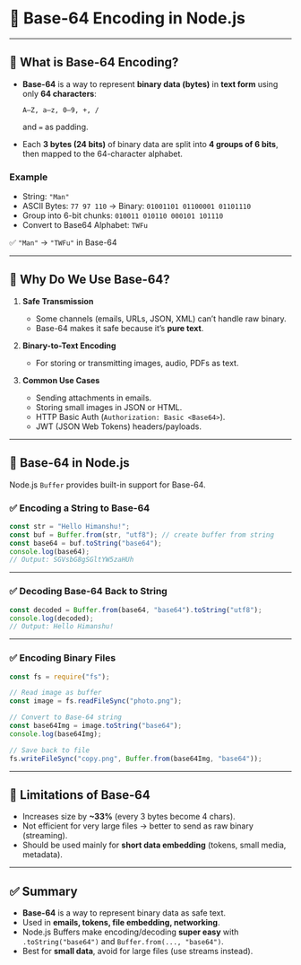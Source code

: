 # 📘 Base-64 Encoding in Node.js

---

## 🔹 What is Base-64 Encoding?

- **Base-64** is a way to represent **binary data (bytes)** in **text form** using only **64 characters**:
  ```
  A–Z, a–z, 0–9, +, /
  ```
  and `=` as padding.

- Each **3 bytes (24 bits)** of binary data are split into **4 groups of 6 bits**, then mapped to the 64-character alphabet.

### Example
- String: `"Man"`  
- ASCII Bytes: `77 97 110` → Binary: `01001101 01100001 01101110`  
- Group into 6-bit chunks: `010011 010110 000101 101110`  
- Convert to Base64 Alphabet: `TWFu`  

✅ `"Man"` → `"TWFu"` in Base-64

---

## 🔹 Why Do We Use Base-64?

1. **Safe Transmission**  
   - Some channels (emails, URLs, JSON, XML) can’t handle raw binary.  
   - Base-64 makes it safe because it’s **pure text**.

2. **Binary-to-Text Encoding**  
   - For storing or transmitting images, audio, PDFs as text.

3. **Common Use Cases**  
   - Sending attachments in emails.  
   - Storing small images in JSON or HTML.  
   - HTTP Basic Auth (`Authorization: Basic <Base64>`).  
   - JWT (JSON Web Tokens) headers/payloads.  

---

## 🔹 Base-64 in Node.js

Node.js `Buffer` provides built-in support for Base-64.

### ✅ Encoding a String to Base-64
```js
const str = "Hello Himanshu!";
const buf = Buffer.from(str, "utf8"); // create buffer from string
const base64 = buf.toString("base64");
console.log(base64); 
// Output: SGVsbG8gSGltYW5zaHUh
```

---

### ✅ Decoding Base-64 Back to String
```js
const decoded = Buffer.from(base64, "base64").toString("utf8");
console.log(decoded); 
// Output: Hello Himanshu!
```

---

### ✅ Encoding Binary Files
```js
const fs = require("fs");

// Read image as buffer
const image = fs.readFileSync("photo.png");

// Convert to Base-64 string
const base64Img = image.toString("base64");
console.log(base64Img);

// Save back to file
fs.writeFileSync("copy.png", Buffer.from(base64Img, "base64"));
```

---

## 🔹 Limitations of Base-64

- Increases size by **~33%** (every 3 bytes become 4 chars).  
- Not efficient for very large files → better to send as raw binary (streaming).  
- Should be used mainly for **short data embedding** (tokens, small media, metadata).  

---

## ✅ Summary

- **Base-64** is a way to represent binary data as safe text.  
- Used in **emails, tokens, file embedding, networking**.  
- Node.js Buffers make encoding/decoding **super easy** with `.toString("base64")` and `Buffer.from(..., "base64")`.  
- Best for **small data**, avoid for large files (use streams instead).  
